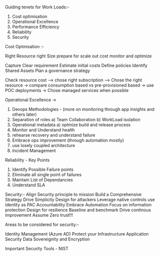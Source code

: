Guiding tenets for Work Loads:-

1. Cost optimisation
2. Operational Excellence
3. Performance Efficiency
4. Reliability
5. Security


Cost Optmisation :- 

 Right Resource right Size
 prepare for scale out cost
 monitor and optimize
 
 
 Capture Clear requirement
 Estimate initial costs
 Define policies
 Identify Shared Assets
 Plan a governance strategy
 
 Check resource cost --> chose right subscription --> Chose the right resource -> compare consumption based vs pre-provisioned based -> use POC deployments -> Chose managed services when possible
 
 
 
 Operational Excellence ->
 
1. Devops Methodologies - (more on monitoring through app insights and others later)
2. Separation of roles
 a) Team Collaboration
 b) WorkLoad isolation
3. Operational metadata
  a) optmize build and release process
 4. Monitor and Understand health 
 5. rehearse recovery and understand failure
 6. Embrace ops improvement (through automation mostly)
 7. use losely coupled architecture
 8. Incident Management


Reliability - Key Points

1. Identify Possible Failure points
2. Eliminate all single point of failures
3. Maintain List of Dependancies
4. Understand SLA

Security:-
Align Security principle to mission
Build a Comprehensive Strategy
Drive Simplicity
Design for attackers
Leverage native controls
use identity as PAC
Accountability 
Embrace Automation
Focus on information protection
Design for resilience
Baseline and benchmark
Drive continous improvement
Assume Zero trust!!!

Areas to be considered for security:-

Identity Management (Azure AD)
Protect your Infrastructure
Application Security
Data Sovereignity and Encryption


Important Security Tools - NIST

